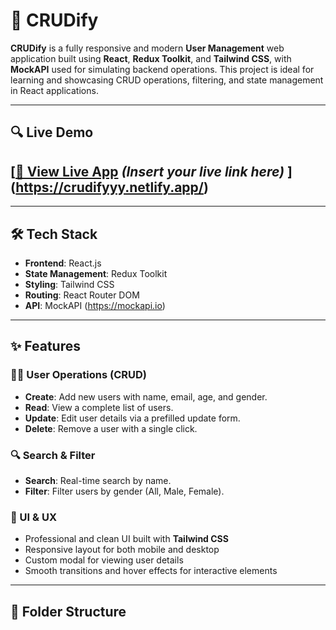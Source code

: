 # 🚀 CRUDify

**CRUDify** is a fully responsive and modern **User Management** web application built using **React**, **Redux Toolkit**, and **Tailwind CSS**, with **MockAPI** used for simulating backend operations. This project is ideal for learning and showcasing CRUD operations, filtering, and state management in React applications.

---

## 🔍 Live Demo

[[🔗 View Live App](#) *(Insert your live link here)*
](https://crudifyyy.netlify.app/)
---
---

## 🛠️ Tech Stack

- **Frontend**: React.js
- **State Management**: Redux Toolkit
- **Styling**: Tailwind CSS
- **Routing**: React Router DOM
- **API**: MockAPI (https://mockapi.io)

---

## ✨ Features

### 🧑‍💼 User Operations (CRUD)
- **Create**: Add new users with name, email, age, and gender.
- **Read**: View a complete list of users.
- **Update**: Edit user details via a prefilled update form.
- **Delete**: Remove a user with a single click.

### 🔍 Search & Filter
- **Search**: Real-time search by name.
- **Filter**: Filter users by gender (All, Male, Female).

### 🎨 UI & UX
- Professional and clean UI built with **Tailwind CSS**
- Responsive layout for both mobile and desktop
- Custom modal for viewing user details
- Smooth transitions and hover effects for interactive elements

---

## 📁 Folder Structure

